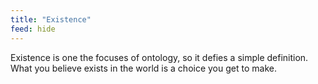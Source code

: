 ```yaml
---
title: "Existence"
feed: hide
---
```


Existence is one the focuses of ontology, so it defies a simple definition. What you believe exists in the world is a choice you get to make.